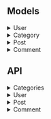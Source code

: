 ## Models
<details>
<summary>User</summary>

### User

```json
{
    "id": number,
    "name": string,
    "userId": string,
    "password": string
}
```
</details>

<details>
<summary>Category</summary>

### Category

```json
{
    "id": number,
    "name": string,
    "parentId": number?(Category.id) //sub category
}
```
</details>

<details>
<summary>Post</summary>

### Post

```json
{
    "id": number,
    "title": string,
    "content": string,
    "createdAt": Date,
    "authorId": number(User.id),
    "categoryId": number(SubCategory.id)
}
```
</details>

<details>
<summary>Comment</summary>

### Comment

```json
{
    "id": number,
    "content": string,
    "createdAt": Date,
    "postId": number(Post.id),
    "commentId": number?(Comment.id), //sub comment
    "authorId": number(User.id)
}
```

</details>

## API

<details>
<summary>Categories</summary>

### Get Categories
```
GET /categories

Response:
{
    "success": true,
    "categories": [
        {
            //category models
        }
    ]
}
```

### Create Category
```
POST /categories
Authorization: jwt_token

Request:
{
    "name": string,
    "parent_id": number?(Category.id) //sub category
}

Response:
{
    "success": true
}
```

### Update Category
```
PUT /categories
Authorization: jwt_token

Reqeust:
{
    "category_id": number(Category.id),
    "name": string,
    "parent_id": number?(Category.id) //sub category
}

Response:
{
    "success": true
}
```

### Delete Category
```
DELETE /categories/{Category.id}
Authorization: jwt_token

Response:
{
    "success": true
}
```

</details>


<details>
<summary>User</summary>

### Login
```
POST /auth/login

Request:
{
    "userid": string,
    "password": string
}

Response:
{
    "token": "JWT"
}
```

### Create User
```
POST /auth/register

Request:
{
    "userid": string,
    "password": string
}
Response:
{
    "success": true
}
```

</details>

<details>
<summary>Post</summary>

### Get Post
```
GET /posts?category={SubCategory.id} //none for all

Response:
{
    "success": true,
    "posts": [
        {
            //post models
        }
    ]
}
```


### New Post
```
POST /posts
Authorization: jwt_token

Request:
{
    "title": string,
    "category_id": number(SubCategory.id),
    "content": string
}

Response:
{
    "success": true,
    "post_id": number
}
```

### Update Post
```
PUT /posts/{Post.id}
Authorizationo: jwt_token

Request:
{
    "title": string,
    "content": string
}

Response:
{
    "success": true
}
```

### Delete Post
```
DELETE /posts/{Post.id}
Authorization: jwt_token

Response:
{
    "success": true
}
```
</details>

<details>
<summary>Comment</summary>

### Get Comment
```
GET /posts/{Post.id}/comments

Response:
{
    "success": true,
    "comments": [
        {
            //comment models
        }
    ]
}
```

### New Comment
```
POST /posts/{Post.id}/comments
Authorization: jwt_token

Request:
{
    "comment_id": number?(Comment.id), //sub comment
    "content": string
}

Response:
{
    "success": true
}
```

### Update Comment
```
PUT /posts/{Post.id}/comments/{Comment.id}
Authorization: jwt_token

Request:
{
    "content": string
}

Response:
{
    "success": true
}
```

### Delete Comment
```
DELETE /posts/{Post.id}/comments/{Comment.id}
Authorization: jwt_token

Response:
{
    "success": true
}
```
</details>